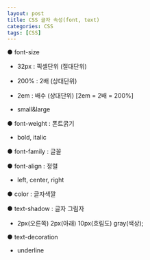 ```yaml
---
layout: post
title: CSS 글자 속성(font, text)
categories: CSS
tags: [CSS]
---
```


● font-size

 - 32px : 픽셀단위 (절대단위)

 - 200% : 2배 (상대단위)

 - 2em : 배수 (상대단위)    [2em = 2배 = 200%]

 - small&large

 

● font-weight : 폰트굵기

 - bold, italic

 

● font-family : 글꼴

 

● font-align : 정렬

 - left, center, right

 

● color : 글자색깔

 

● text-shadow : 글자 그림자

 - 2px(오른쪽) 2px(아래) 10px(흐림도) gray(색상);

 

● text-decoration 

 - underline
